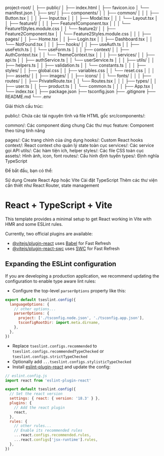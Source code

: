 project-root/
│
├── public/
│   ├── index.html
│   ├── favicon.ico
│   └── manifest.json
│
├── src/
│   ├── components/
│   │   ├── common/
│   │   │   ├── Button.tsx
│   │   │   ├── Input.tsx
│   │   │   ├── Modal.tsx
│   │   │   └── Layout.tsx
│   │   ├── feature1/
│   │   │   ├── Feature1Component.tsx
│   │   │   └── Feature1Styles.module.css
│   │   └── feature2/
│   │       ├── Feature2Component.tsx
│   │       └── Feature2Styles.module.css
│   │
│   ├── pages/
│   │   ├── Home.tsx
│   │   ├── Login.tsx
│   │   ├── Dashboard.tsx
│   │   └── NotFound.tsx
│   │
│   ├── hooks/
│   │   ├── useAuth.ts
│   │   ├── useFetch.ts
│   │   └── useForm.ts
│   │
│   ├── context/
│   │   ├── AuthContext.tsx
│   │   └── ThemeContext.tsx
│   │
│   ├── services/
│   │   ├── api.ts
│   │   ├── authService.ts
│   │   └── userService.ts
│   │
│   ├── utils/
│   │   ├── helpers.ts
│   │   ├── validation.ts
│   │   └── constants.ts
│   │
│   ├── styles/
│   │   ├── global.css
│   │   ├── variables.css
│   │   └── reset.css
│   │
│   ├── assets/
│   │   ├── images/
│   │   ├── icons/
│   │   └── fonts/
│   │
│   ├── routes/
│   │   ├── PrivateRoute.tsx
│   │   └── Routes.tsx
│   │
│   ├── types/
│   │   ├── user.ts
│   │   ├── product.ts
│   │   └── common.ts
│   │
│   ├── App.tsx
│   └── index.tsx
│
├── package.json
├── tsconfig.json
├── .gitignore
├── README.md
└── .env


Giải thích cấu trúc:

public/: Chứa các tài nguyên tĩnh và file HTML gốc
src/components/:

common/: Các component dùng chung
Các thư mục feature: Component theo từng tính năng


pages/: Các trang chính của ứng dụng
hooks/: Custom React hooks
context/: React context cho quản lý state toàn cục
services/: Các service gọi API
utils/: Các hàm tiện ích, helper
styles/: Các file CSS toàn cục
assets/: Hình ảnh, icon, font
routes/: Cấu hình định tuyến
types/: Định nghĩa TypeScript

Để bắt đầu, bạn có thể:

Sử dụng Create React App hoặc Vite
Cài đặt TypeScript
Thêm các thư viện cần thiết như React Router, state management
# React + TypeScript + Vite

This template provides a minimal setup to get React working in Vite with HMR and some ESLint rules.

Currently, two official plugins are available:

- [@vitejs/plugin-react](https://github.com/vitejs/vite-plugin-react/blob/main/packages/plugin-react/README.md) uses [Babel](https://babeljs.io/) for Fast Refresh
- [@vitejs/plugin-react-swc](https://github.com/vitejs/vite-plugin-react-swc) uses [SWC](https://swc.rs/) for Fast Refresh

## Expanding the ESLint configuration

If you are developing a production application, we recommend updating the configuration to enable type aware lint rules:

- Configure the top-level `parserOptions` property like this:

```js
export default tseslint.config({
  languageOptions: {
    // other options...
    parserOptions: {
      project: ['./tsconfig.node.json', './tsconfig.app.json'],
      tsconfigRootDir: import.meta.dirname,
    },
  },
})
```

- Replace `tseslint.configs.recommended` to `tseslint.configs.recommendedTypeChecked` or `tseslint.configs.strictTypeChecked`
- Optionally add `...tseslint.configs.stylisticTypeChecked`
- Install [eslint-plugin-react](https://github.com/jsx-eslint/eslint-plugin-react) and update the config:

```js
// eslint.config.js
import react from 'eslint-plugin-react'

export default tseslint.config({
  // Set the react version
  settings: { react: { version: '18.3' } },
  plugins: {
    // Add the react plugin
    react,
  },
  rules: {
    // other rules...
    // Enable its recommended rules
    ...react.configs.recommended.rules,
    ...react.configs['jsx-runtime'].rules,
  },
})
```
